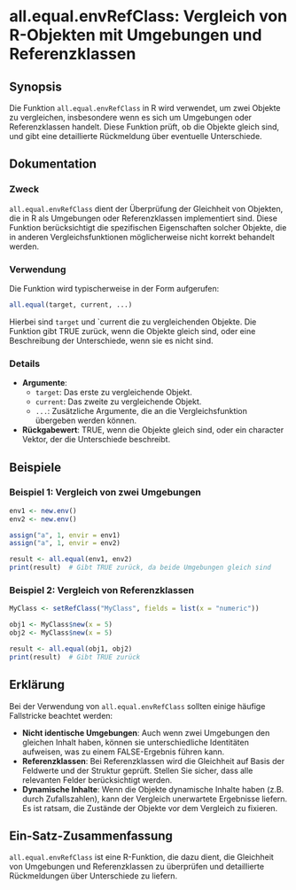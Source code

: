 <!--
Meta Description: # all.equal.envRefClass: Vergleich von R-Objekten mit Umgebungen und Referenzklassen ## Synopsis Die Funktion `all.equal.envRefClass` in R wird verwen...
Meta Keywords: die, der, all, equal, umgebungen
-->

# all.equal.envRefClass: Vergleich von R-Objekten mit Umgebungen und Referenzklassen

## Synopsis
Die Funktion `all.equal.envRefClass` in R wird verwendet, um zwei Objekte zu vergleichen, insbesondere wenn es sich um Umgebungen oder Referenzklassen handelt. Diese Funktion prüft, ob die Objekte gleich sind, und gibt eine detaillierte Rückmeldung über eventuelle Unterschiede.

## Dokumentation
### Zweck
`all.equal.envRefClass` dient der Überprüfung der Gleichheit von Objekten, die in R als Umgebungen oder Referenzklassen implementiert sind. Diese Funktion berücksichtigt die spezifischen Eigenschaften solcher Objekte, die in anderen Vergleichsfunktionen möglicherweise nicht korrekt behandelt werden.

### Verwendung
Die Funktion wird typischerweise in der Form aufgerufen:
```R
all.equal(target, current, ...)
```
Hierbei sind `target` und `current die zu vergleichenden Objekte. Die Funktion gibt TRUE zurück, wenn die Objekte gleich sind, oder eine Beschreibung der Unterschiede, wenn sie es nicht sind.

### Details
- **Argumente**: 
  - `target`: Das erste zu vergleichende Objekt.
  - `current`: Das zweite zu vergleichende Objekt.
  - `...`: Zusätzliche Argumente, die an die Vergleichsfunktion übergeben werden können.
- **Rückgabewert**: TRUE, wenn die Objekte gleich sind, oder ein character Vektor, der die Unterschiede beschreibt.

## Beispiele
### Beispiel 1: Vergleich von zwei Umgebungen
```R
env1 <- new.env()
env2 <- new.env()

assign("a", 1, envir = env1)
assign("a", 1, envir = env2)

result <- all.equal(env1, env2)
print(result)  # Gibt TRUE zurück, da beide Umgebungen gleich sind
```

### Beispiel 2: Vergleich von Referenzklassen
```R
MyClass <- setRefClass("MyClass", fields = list(x = "numeric"))

obj1 <- MyClass$new(x = 5)
obj2 <- MyClass$new(x = 5)

result <- all.equal(obj1, obj2)
print(result)  # Gibt TRUE zurück
```

## Erklärung
Bei der Verwendung von `all.equal.envRefClass` sollten einige häufige Fallstricke beachtet werden:
- **Nicht identische Umgebungen**: Auch wenn zwei Umgebungen den gleichen Inhalt haben, können sie unterschiedliche Identitäten aufweisen, was zu einem FALSE-Ergebnis führen kann.
- **Referenzklassen**: Bei Referenzklassen wird die Gleichheit auf Basis der Feldwerte und der Struktur geprüft. Stellen Sie sicher, dass alle relevanten Felder berücksichtigt werden.
- **Dynamische Inhalte**: Wenn die Objekte dynamische Inhalte haben (z.B. durch Zufallszahlen), kann der Vergleich unerwartete Ergebnisse liefern. Es ist ratsam, die Zustände der Objekte vor dem Vergleich zu fixieren.

## Ein-Satz-Zusammenfassung
`all.equal.envRefClass` ist eine R-Funktion, die dazu dient, die Gleichheit von Umgebungen und Referenzklassen zu überprüfen und detaillierte Rückmeldungen über Unterschiede zu liefern.